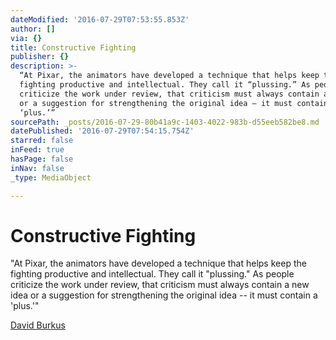 ```yaml
---
dateModified: '2016-07-29T07:53:55.853Z'
author: []
via: {}
title: Constructive Fighting
publisher: {}
description: >-
  “At Pixar, the animators have developed a technique that helps keep the
  fighting productive and intellectual. They call it “plussing.” As people
  criticize the work under review, that criticism must always contain a new idea
  or a suggestion for strengthening the original idea – it must contain a
  ‘plus.’”
sourcePath: _posts/2016-07-29-80b41a9c-1403-4022-983b-d55eeb582be8.md
datePublished: '2016-07-29T07:54:15.754Z'
starred: false
inFeed: true
hasPage: false
inNav: false
_type: MediaObject

---
```

# Constructive Fighting

"At Pixar, the animators have developed a technique that helps keep the fighting productive and intellectual. They call it "plussing." As people criticize the work under review, that criticism must always contain a new idea or a suggestion for strengthening the original idea -- it must contain a 'plus.'"

[David Burkus][0]

[0]: http://99u.com/articles/7224/why-fighting-for-our-ideas-makes-them-better